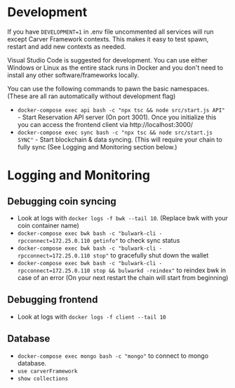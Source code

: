 
# Development

If you have `DEVELOPMENT=1` in .env file uncommented all services will run except Carver Framework contexts. This makes it easy to test spawn, restart and add new contexts as needed.

Visual Studio Code is suggested for development. You can use either Windows or Linux as the entire stack runs in Docker and you don't need to install any other software/frameworks locally.

You can use the following commands to pawn the basic namespaces. (These are all ran automatically without development flag)

- `docker-compose exec api bash -c "npx tsc && node src/start.js API"` - Start Reservation API server (On port 3001). Once you initialize this you can access the frontend client via http://localhost:3000/
- `docker-compose exec sync bash -c "npx tsc && node src/start.js SYNC"` - Start blockchain & data syncing. (This will require your chain to fully sync (See Logging and Monitoring section below.)

# Logging and Monitoring

## Debugging coin syncing

- Look at logs with `docker logs -f bwk --tail 10`. (Replace bwk with your coin container name)
- `docker-compose exec bwk bash -c "bulwark-cli -rpcconnect=172.25.0.110 getinfo"` to check sync status 
- `docker-compose exec bwk bash -c "bulwark-cli -rpcconnect=172.25.0.110 stop"` to gracefully shut down the wallet
- `docker-compose exec bwk bash -c "bulwark-cli -rpcconnect=172.25.0.110 stop && bulwarkd -reindex"` to reindex bwk in case of an error (On your next restart the chain will start from beginning)

## Debugging frontend

- Look at logs with `docker logs -f client --tail 10`

## Database

- `docker-compose exec mongo bash -c "mongo"` to connect to mongo database. 
- `use carverFramework`
- `show collections`